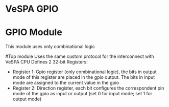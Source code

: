 # VeSPA GPIO

# GPIO Module
This module uses only combinational logic

#Top module
Uses the same custom protocol for the interconnect with VeSPA CPU
Defines 2 32-bit Registers:
- Register 1: Gpio register (only combinational logic), the bits in output mode of this register are placed in the gpio output. The bits in input mode are assigned to the current value in the gpio
- Register 2: Direction register, each bit configures the correspondent pin mode of the gpio as input or output (set 0 for input mode; set 1 for output mode)
